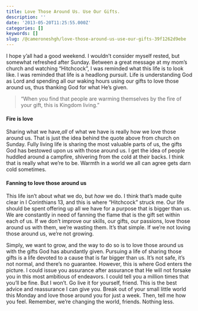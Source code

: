 ```yaml
---
title: Love Those Around Us. Use Our Gifts.
description: ''
date: '2013-05-20T11:25:55.000Z'
categories: []
keywords: []
slug: /@cameroneshgh/love-those-around-us-use-our-gifts-39f1262d9ebe
---
```


I hope y’all had a good weekend. I wouldn’t consider myself rested, but somewhat refreshed after Sunday. Between a great message at my mom’s church and watching “Hitchcock”, I was reminded what this life is to look like. I was reminded that life is a headlong pursuit. Life is understanding God as Lord and spending all our waking hours using our gifts to love those around us, thus thanking God for what He’s given.

> “When you find that people are warming themselves by the fire of your gift, this is Kingdom living.”

#### Fire is love

Sharing what we have,_all_ of what we have is really how we love those around us. That is just the idea behind the quote above from church on Sunday. Fully living life is sharing the most valuable parts of us, the gifts God has bestowed upon us with those around us. I get the idea of people huddled around a campfire, shivering from the cold at their backs. I think that is really what we’re to be. Warmth in a world we all can agree gets darn cold sometimes.

#### Fanning to love those around us

This life isn’t about what we do, but _how_ we do. I think that’s made quite clear in I Corinthians 13, and this is where “Hitchcock” struck me. Our life should be spent offering up all we have for a purpose that is bigger than us. We are constantly in need of fanning the flame that is the gift set within each of us. If we don’t improve our skills, our gifts, our passions, love those around us with them, we’re wasting them. It’s that simple. If we’re not loving those around us, we’re not growing.

Simply, we want to grow, and the way to do so is to love those around us with the gifts God has abundantly given. Pursuing a life of sharing those gifts is a life devoted to a cause that is far bigger than us. It’s not safe, it’s not normal, and there’s no guarantee. However, this is where God enters the picture. I could issue you assurance after assurance that He will not forsake you in this most ambitious of endeavors. I could tell you a million times that you’ll be fine. But I won’t. Go live it for yourself, friend. This is the best advice and reassurance I can give you. Break out of your small little world this Monday and love those around you for just a week. Then, tell me how you feel. Remember, we’re changing the world, friends. Nothing less.